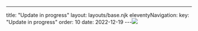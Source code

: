 ---
title: "Update in progress"
layout: layouts/base.njk
eleventyNavigation:
  key: "Update in progress"
  order: 10
date: 2022-12-19
---![](http://images.squarespace-cdn.com/content/v1/570e284d4c2f85f6fd8df7c9/1671457122984-RBLTLIE0JYNS08O8WSNG/10%25adjusted+Jessica+Ackerman+11Dec+2022+Jo+Hounsome+Photography+copy.jpeg)